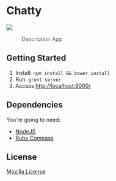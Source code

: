 # Chatty

![](http://cl.ly/image/0E0S2j3o2F0r/firefox-yeoman.jpg)

> Description App

## Getting Started

1. Install: `npm install && bower install`
2. Run: `grunt server`
3. Access [http://localhost:9000/](http://localhost:9000/)

## Dependencies

You're going to need:

- [NodeJS](http://nodejs.org/download/)
- [Ruby Compass](http://compass-style.org/install/)

<!-- ## History -->
<!-- Check [Release](https://github.com/zenorocha/generator-firefox-os/releases/) list. -->

## License

[Mozilla License](https://www.mozilla.org/MPL/)
